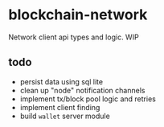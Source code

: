 # blockchain-network

Network client api types and logic. WIP

## todo

* persist data using sql lite
* clean up "node" notification channels
* implement tx/block pool logic and retries
* implement client finding
* build `wallet` server module
